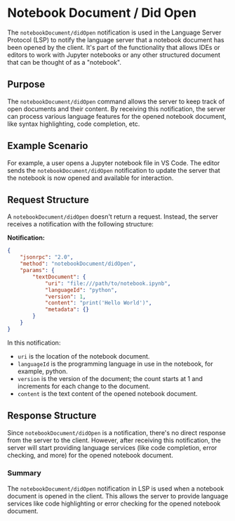 # Notebook Document / Did Open

The `notebookDocument/didOpen` notification is used in the Language Server Protocol (LSP) to notify the language server that a notebook document has been opened by the client. It's part of the functionality that allows IDEs or editors to work with Jupyter notebooks or any other structured document that can be thought of as a "notebook".

## Purpose

The `notebookDocument/didOpen` command allows the server to keep track of open documents and their content. By receiving this notification, the server can process various language features for the opened notebook document, like syntax highlighting, code completion, etc.

## Example Scenario

For example, a user opens a Jupyter notebook file in VS Code. The editor sends the `notebookDocument/didOpen` notification to update the server that the notebook is now opened and available for interaction.

## Request Structure

A `notebookDocument/didOpen` doesn't return a request. Instead, the server receives a notification with the following structure:

**Notification:**

```json
{
    "jsonrpc": "2.0",
    "method": "notebookDocument/didOpen",
    "params": {
        "textDocument": {
            "uri": "file:///path/to/notebook.ipynb",
            "languageId": "python",
            "version": 1,
            "content": "print('Hello World')",
            "metadata": {}
        }
    }
}
```

In this notification:
- `uri` is the location of the notebook document.
- `languageId` is the programming language in use in the notebook, for example, python.
- `version` is the version of the document; the count starts at 1 and increments for each change to the document.
- `content` is the text content of the opened notebook document.

## Response Structure

Since `notebookDocument/didOpen` is a notification, there's no direct response from the server to the client. However, after receiving this notification, the server will start providing language services (like code completion, error checking, and more) for the opened notebook document.

### Summary

The `notebookDocument/didOpen` notification in LSP is used when a notebook document is opened in the client. This allows the server to provide language services like code highlighting or error checking for the opened notebook document.